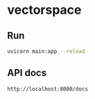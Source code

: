 # vectorspace

## Run

```bash
uvicorn main:app --reload
```

## API docs

```
http://localhost:8000/docs
```
